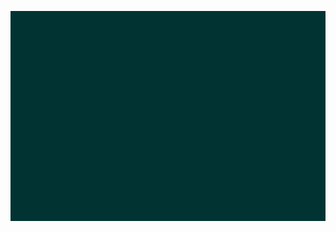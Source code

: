 <!DOCTYPE html>
<html>
<head>
    <meta charset="utf-8" />
    <title>JavaScript game controls</title>
    <style>* { padding: 0; margin: 0; } canvas { background: #013333 url(img/background.png) no-repeat; display: block; margin: 0 auto; } #output { text-align: center; margin-top: 30px; } </style>
    <script src="js/leap-0.6.4.min.js"></script>
</head>
<body>

<canvas id="myCanvas" width="480" height="320"></canvas>

<script>
    // INIT
    var canvas = document.getElementById("myCanvas");
    var ctx = canvas.getContext("2d");
    var playerHeight = 110;
    var playerWidth = 92;
    var playerX = (canvas.width - playerWidth) / 2;
    var playerY = (canvas.height - playerHeight) / 2;
    var rightPressed = false;
    var leftPressed = false;
    var upPressed = false;
    var downPressed = false;
    var img = new Image();
    img.src = "img/player.png";

    // KEYBOARD
    document.addEventListener("keydown", keyDownHandler, false);
    document.addEventListener("keyup", keyUpHandler, false);
    function keyDownHandler(e) {
        if ("code" in e) {
            switch(e.code) {
                case "Unidentified":
                    break;
                case "ArrowRight":
                case "Right": // IE <= 9 and FF <= 36
                case "KeyD":
                    rightPressed = true;
                    return;
                case "ArrowLeft":
                case "Left": // IE <= 9 and FF <= 36
                case "KeyA":
                    leftPressed = true;
                    return;
                case "ArrowUp":
                case "Up": // IE <= 9 and FF <= 36
                case "KeyW":
                    upPressed = true;
                    return;
                case "ArrowDown":
                case "Down": // IE <= 9 and FF <= 36
                case "KeyS":
                    downPressed = true;
                    return;
                default:
                    return;
            }
        }

        if(e.keyCode == 39) {
            rightPressed = true;
        }
        else if(e.keyCode == 37) {
            leftPressed = true;
        }
        if(e.keyCode == 40) {
            downPressed = true;
        }
        else if(e.keyCode == 38) {
            upPressed = true;
        }
    }
    function keyUpHandler(e) {
        if ("code" in e) {
            switch(e.code) {
                case "Unidentified":
                    break;
                case "ArrowRight":
                case "Right": // IE <= 9 and FF <= 36
                case "KeyD":
                    rightPressed = false;
                    return;
                case "ArrowLeft":
                case "Left": // IE <= 9 and FF <= 36
                case "KeyA":
                    leftPressed = false;
                    return;
                case "ArrowUp":
                case "Up": // IE <= 9 and FF <= 36
                case "KeyW":
                    upPressed = false;
                    return;
                case "ArrowDown":
                case "Down": // IE <= 9 and FF <= 36
                case "KeyS":
                    downPressed = false;
                    return;
                default:
                    return;
            }
        }

        if(e.keyCode == 39) {
            rightPressed = false;
        }
        else if(e.keyCode == 37) {
            leftPressed = false;
        }
        if(e.keyCode == 40) {
            downPressed = false;
        }
        else if(e.keyCode == 38) {
            upPressed = false;
        }
    }

    // MOUSE
    document.addEventListener("mousemove", mouseMoveHandler);
    function mouseMoveHandler(e) {
        playerX = e.pageX - canvas.offsetLeft - playerWidth / 2;
        playerY = e.pageY - canvas.offsetTop - playerHeight / 2;
        output.innerHTML = "Mouse:  <br />"+ " x: " + playerX + ", y: " + playerY;
    }

    // TOUCH
    document.addEventListener("touchstart", touchHandler);
    document.addEventListener("touchmove", touchHandler);
    function touchHandler(e) {
        if(e.touches) {
            playerX = e.touches[0].pageX - canvas.offsetLeft - playerWidth / 2;
            playerY = e.touches[0].pageY - canvas.offsetTop - playerHeight / 2;
            output.innerHTML = "Touch:  <br />"+ " x: " + playerX + ", y: " + playerY;
            e.preventDefault();
        }
    }

    // GAMEPAD
    window.addEventListener("gamepadconnected", gamepadHandler);
    var controller = {};
    var buttonsPressed = [];
    function gamepadHandler(e) {
        controller = e.gamepad;
        output.innerHTML = "Gamepad: " + controller.id;
    }
    function gamepadUpdateHandler() {
        buttonsPressed = [];
        if(controller.buttons) {
            for(var b=0; b<controller.buttons.length; b++) {
                if(controller.buttons[b].pressed) {
                    buttonsPressed.push(b);
                }
            }
        }
    }
    function gamepadButtonPressedHandler(button) {
        var press = false;
        for(var i=0; i<buttonsPressed.length; i++) {
            if(buttonsPressed[i] == button) {
                press = true;
            }
        }
        return press;
    }

    // LEAP MOTION
    var toDegrees = 1 / (Math.PI / 180);
    var horizontalDegree = 0;
    var verticalDegree = 0;
    var degreeThreshold = 30;
    var grabStrength = 0;
    Leap.loop({
        hand: function(hand) {
            horizontalDegree = Math.round(hand.roll() * toDegrees);
            verticalDegree = Math.round(hand.pitch() * toDegrees);
            grabStrength = hand.grabStrength;
            output.innerHTML = "Leap Motion:  <br />"
                + " roll: " + horizontalDegree + "° <br />"
                + " pitch: " + verticalDegree + "° <br />"
                + " strength: " + grabStrength;
        }
    });

    // DRAW
    function draw() {
        ctx.clearRect(0, 0, canvas.width, canvas.height);
        
        // KEYBOARD
        if(rightPressed) {
            playerX += 5;
        }
        else if(leftPressed) {
            playerX -= 5;
        }
        if(downPressed) {
            playerY += 5;
        }
        else if(upPressed) {
            playerY -= 5;
        }

        // GAMEPAD
        gamepadUpdateHandler();
        if(gamepadButtonPressedHandler(0)) {
            playerY -= 5;
        }
        else if(gamepadButtonPressedHandler(1)) {
            playerY += 5;
        }
        if(gamepadButtonPressedHandler(2)) {
            playerX -= 5;
        }
        else if(gamepadButtonPressedHandler(3)) {
            playerX += 5;
        }
        if(gamepadButtonPressedHandler(11)) {
            alert('BOOM!');
        }

        // LEAP MOTION
        if(horizontalDegree > degreeThreshold) {
            playerX -= 5;
        }
        else if(horizontalDegree < -degreeThreshold) {
            playerX += 5;
        }
        if(verticalDegree > degreeThreshold) {
            playerY += 5;
        }
        else if(verticalDegree < -degreeThreshold) {
            playerY -= 5;
        }
        if(grabStrength == 1) {
            alert('BOOM!');
        }

        ctx.drawImage(img, playerX, playerY);
        requestAnimationFrame(draw);
    }
    draw();
</script>

<div id="output"></div>

</body>
</html>
